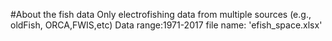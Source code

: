 #About the fish data
Only electrofishing data from multiple sources (e.g., oldFish, ORCA,FWIS,etc) 
Data range:1971-2017
file name: 'efish_space.xlsx'
